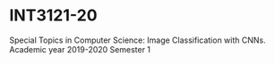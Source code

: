 # INT3121-20
Special Topics in Computer Science: Image Classification with CNNs. Academic year 2019-2020 Semester 1
